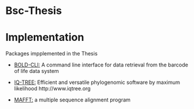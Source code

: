# Bsc-Thesis

<h1>Implementation</h1>
<p> Packages impplemented in the Thesis</p>

<ul>
  <li> <p> <a href="https://github.com/CNuge/BOLD-CLI" >BOLD-CLI:</a> A command line interface for data retrieval from the barcode of life data system </p>  </li>
 <li> <p><a href="https://github.com/Cibiv/IQ-TREE" >IQ-TREE:</a> Efficient and versatile phylogenomic software by maximum likelihood http://www.iqtree.org </p>   </li>
 <li><p><a href="https://github.com/GSLBiotech/mafft" >MAFFT:</a> a multiple sequence alignment program </p>  </li>
  
</ul>


